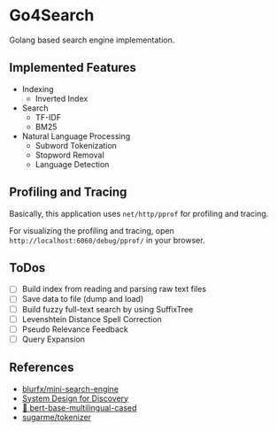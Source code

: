 # Go4Search

Golang based search engine implementation.

## Implemented Features

* Indexing
    * Inverted Index
* Search
    * TF-IDF
    * BM25
* Natural Language Processing
    * Subword Tokenization
    * Stopword Removal
    * Language Detection

## Profiling and Tracing

Basically, this application uses `net/http/pprof` for profiling and tracing.

For visualizing the profiling and tracing, open `http://localhost:6060/debug/pprof/` in your browser.

## ToDos

* [ ] Build index from reading and parsing raw text files
* [ ] Save data to file (dump and load)
* [ ] Build fuzzy full-text search by using SuffixTree
* [ ] Levenshtein Distance Spell Correction
* [ ] Pseudo Relevance Feedback
* [ ] Query Expansion

## References

- [blurfx/mini-search-engine](https://github.com/blurfx/mini-search-engine)
- [System Design for Discovery](https://eugeneyan.com/writing/system-design-for-discovery/)
- [🤗 bert-base-multilingual-cased](https://huggingface.co/bert-base-multilingual-cased)
- [sugarme/tokenizer](https://pkg.go.dev/github.com/sugarme/tokenizer)
